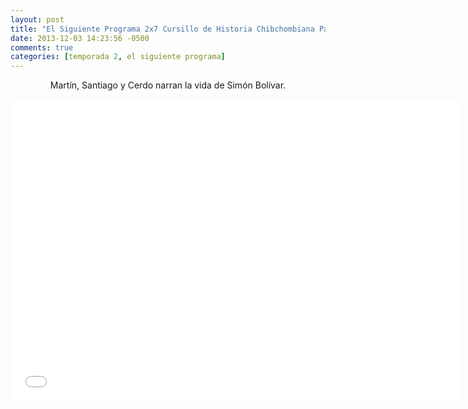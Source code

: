 ```yaml
---
layout: post
title: "El Siguiente Programa 2x7 Cursillo de Historia Chibchombiana Parte 2"
date: 2013-12-03 14:23:56 -0500
comments: true
categories: [temporada 2, el siguiente programa]
---
```

<div align="center">
Martín, Santiago y Cerdo narran la vida de Simón Bolívar.
<br></br>
<iframe width="720" height="480" src="//www.youtube.com/embed/lIw3KVu4uAk" frameborder="0" allowfullscreen></iframe>
</div>
